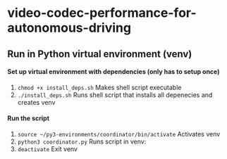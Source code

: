 # video-codec-performance-for-autonomous-driving

## Run in Python virtual environment (venv)
#### Set up virtual environment with dependencies (only has to setup once)
1. `chmod +x install_deps.sh` Makes shell script executable
2. `./install_deps.sh` Runs shell script that installs all depenecies and creates venv 

#### Run the script
1. `source ~/py3-environments/coordinator/bin/activate` Activates venv
2. `python3 coordinator.py` Runs script in venv:
3. `deactivate` Exit venv
